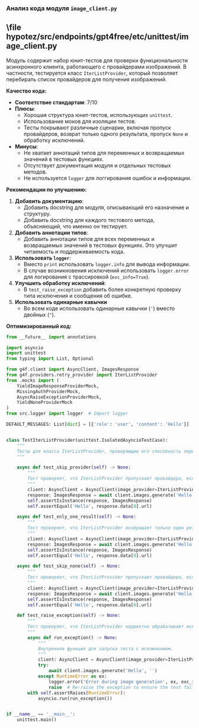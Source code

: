 ### **Анализ кода модуля `image_client.py`**

## \file hypotez/src/endpoints/gpt4free/etc/unittest/image_client.py

Модуль содержит набор юнит-тестов для проверки функциональности асинхронного клиента, работающего с провайдерами изображений. В частности, тестируется класс `IterListProvider`, который позволяет перебирать список провайдеров для получения изображений.

**Качество кода:**

- **Соответствие стандартам**: 7/10
- **Плюсы**:
    - Хорошая структура юнит-тестов, использующих `unittest`.
    - Использование моков для изоляции тестов.
    - Тесты покрывают различные сценарии, включая пропуск провайдеров, возврат только одного результата, пропуск `None` и обработку исключений.
- **Минусы**:
    - Не хватает аннотаций типов для переменных и возвращаемых значений в тестовых функциях.
    - Отсутствует документация модуля и отдельных тестовых методов.
    - Не используется `logger` для логгирования ошибок и информации.

**Рекомендации по улучшению:**

1.  **Добавить документацию**:
    *   Добавить docstring для модуля, описывающий его назначение и структуру.
    *   Добавить docstring для каждого тестового метода, объясняющий, что именно он тестирует.
2.  **Добавить аннотации типов**:
    *   Добавить аннотации типов для всех переменных и возвращаемых значений в тестовых функциях. Это улучшит читаемость и поддерживаемость кода.
3.  **Использовать `logger`**:
    *   Вместо `print` использовать `logger.info` для вывода информации.
    *   В случае возникновения исключений использовать `logger.error` для логирования с трассировкой (`exc_info=True`).
4.  **Улучшить обработку исключений**:
    *   В `test_raise_exception` добавить более конкретную проверку типа исключения и сообщения об ошибке.
5. **Использовать одинарные кавычки**
    *   Во всем коде использовать одинарные кавычки (`'`) вместо двойных (`"`).

**Оптимизированный код:**

```python
from __future__ import annotations

import asyncio
import unittest
from typing import List, Optional

from g4f.client import AsyncClient, ImagesResponse
from g4f.providers.retry_provider import IterListProvider
from .mocks import (
    YieldImageResponseProviderMock,
    MissingAuthProviderMock,
    AsyncRaiseExceptionProviderMock,
    YieldNoneProviderMock
)
from src.logger import logger  # Import logger

DEFAULT_MESSAGES: List[dict] = [{'role': 'user', 'content': 'Hello'}]


class TestIterListProvider(unittest.IsolatedAsyncioTestCase):
    """
    Тесты для класса IterListProvider, проверяющие его способность перебирать список провайдеров изображений.
    """

    async def test_skip_provider(self) -> None:
        """
        Тест проверяет, что IterListProvider пропускает провайдера, если он не предоставляет авторизацию.
        """
        client: AsyncClient = AsyncClient(image_provider=IterListProvider([MissingAuthProviderMock, YieldImageResponseProviderMock], False))
        response: ImagesResponse = await client.images.generate('Hello', '', response_format='orginal')
        self.assertIsInstance(response, ImagesResponse)
        self.assertEqual('Hello', response.data[0].url)

    async def test_only_one_result(self) -> None:
        """
        Тест проверяет, что IterListProvider возвращает только один результат, даже если несколько провайдеров возвращают значения.
        """
        client: AsyncClient = AsyncClient(image_provider=IterListProvider([YieldImageResponseProviderMock, YieldImageResponseProviderMock], False))
        response: ImagesResponse = await client.images.generate('Hello', '', response_format='orginal')
        self.assertIsInstance(response, ImagesResponse)
        self.assertEqual('Hello', response.data[0].url)

    async def test_skip_none(self) -> None:
        """
        Тест проверяет, что IterListProvider пропускает провайдера, если он возвращает None.
        """
        client: AsyncClient = AsyncClient(image_provider=IterListProvider([YieldNoneProviderMock, YieldImageResponseProviderMock], False))
        response: ImagesResponse = await client.images.generate('Hello', '', response_format='orginal')
        self.assertIsInstance(response, ImagesResponse)
        self.assertEqual('Hello', response.data[0].url)

    def test_raise_exception(self) -> None:
        """
        Тест проверяет, что IterListProvider корректно обрабатывает исключения, возникающие у провайдеров.
        """
        async def run_exception() -> None:
            """
            Внутренняя функция для запуска теста с исключением.
            """
            client: AsyncClient = AsyncClient(image_provider=IterListProvider([YieldNoneProviderMock, AsyncRaiseExceptionProviderMock], False))
            try:
                await client.images.generate('Hello', '')
            except RuntimeError as ex:
                logger.error('Error during image generation', ex, exc_info=True)  # Log the error
                raise  # Re-raise the exception to ensure the test fails
        with self.assertRaises(RuntimeError):
            asyncio.run(run_exception())


if __name__ == '__main__':
    unittest.main()